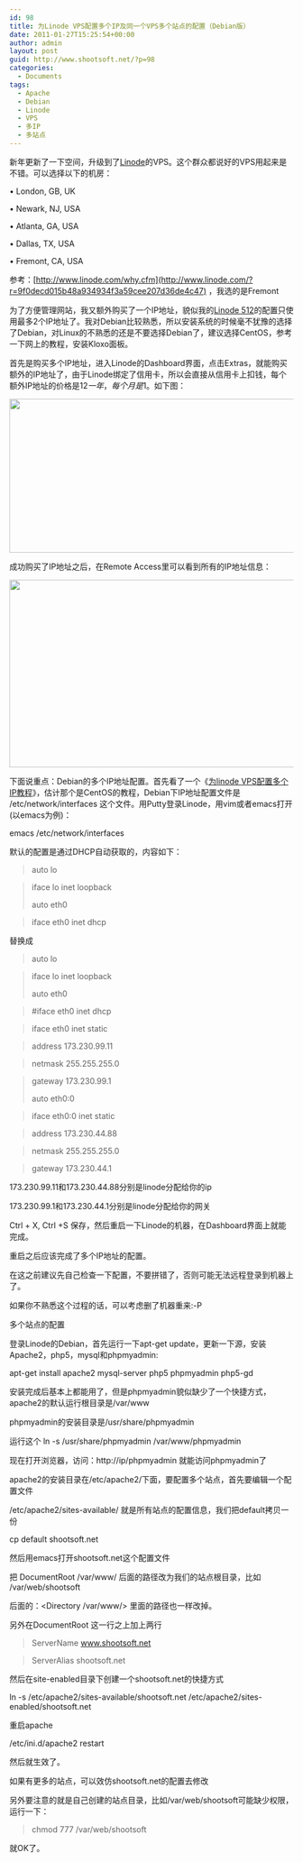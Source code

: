 ```yaml
---
id: 98
title: 为Linode VPS配置多个IP及同一个VPS多个站点的配置（Debian版）
date: 2011-01-27T15:25:54+00:00
author: admin
layout: post
guid: http://www.shootsoft.net/?p=98
categories:
  - Documents
tags:
  - Apache
  - Debian
  - Linode
  - VPS
  - 多IP
  - 多站点
---
```

新年更新了一下空间，升级到了[Linode](http://www.linode.com/?r=9f0decd015b48a934934f3a59cee207d36de4c47)的VPS。这个群众都说好的VPS用起来是不错。可以选择以下的机房：
	  
• London, GB, UK
	  
• Newark, NJ, USA
	  
• Atlanta, GA, USA
	  
• Dallas, TX, USA
	  
• Fremont, CA, USA
  
参考：[http://www.linode.com/why.cfm](http://www.linode.com/?r=9f0decd015b48a934934f3a59cee207d36de4c47) ，我选的是Fremont

为了方便管理网站，我又额外购买了一个IP地址，貌似我的[Linode 512](http://www.linode.com/?r=9f0decd015b48a934934f3a59cee207d36de4c47)的配置只使用最多2个IP地址了。我对Debian比较熟悉，所以安装系统的时候毫不犹豫的选择了Debian，对Linux的不熟悉的还是不要选择Debian了，建议选择CentOS，参考一下网上的教程，安装Kloxo面板。

首先是购买多个IP地址，进入Linode的Dashboard界面，点击Extras，就能购买额外的IP地址了，由于Linode绑定了信用卡，所以会直接从信用卡上扣钱，每个额外IP地址的价格是$12一年，每个月是$1。如下图：
  
<img alt="" src="http://www.shootsoft.net/wp-content/uploads/2011/01/linode-extras.png" title="Linode Extras" class="alignnone" width="799" height="273" />

成功购买了IP地址之后，在Remote Access里可以看到所有的IP地址信息：
  
<img alt="" src="http://www.shootsoft.net/wp-content/uploads/2011/01/linode-remote-access.png" title="Linode Remote Access" class="alignnone" width="935" height="333" />

下面说重点：Debian的多个IP地址配置。首先看了一个《[为linode VPS配置多个IP教程](http://www.seamaple.net/2010/03/05/%E4%B8%BAlinode-vps%E9%85%8D%E7%BD%AE%E5%A4%9A%E4%B8%AAip%E6%95%99%E7%A8%8B%EF%BC%88%E5%8F%82%E8%80%83linode%E5%AE%98%E6%96%B9%E6%95%99%E7%A8%8B%EF%BC%89/)》，估计那个是CentOS的教程，Debian下IP地址配置文件是 /etc/network/interfaces 这个文件。用Putty登录Linode，用vim或者emacs打开(以emacs为例)：
  
emacs /etc/network/interfaces
  
默认的配置是通过DHCP自动获取的，内容如下：

> auto lo
  
> iface lo inet loopback
> 
> auto eth0
  
> iface eth0 inet dhcp

替换成

> auto lo
  
> iface lo inet loopback
> 
> auto eth0
  
> #iface eth0 inet dhcp
  
> iface eth0 inet static
  
> address 173.230.99.11
  
> netmask 255.255.255.0
  
> gateway 173.230.99.1
> 
> auto eth0:0
  
> iface eth0:0 inet static
  
> address 173.230.44.88
  
> netmask 255.255.255.0
  
> gateway 173.230.44.1

173.230.99.11和173.230.44.88分别是linode分配给你的ip
  
173.230.99.1和173.230.44.1分别是linode分配给你的网关

Ctrl + X, Ctrl +S 保存，然后重启一下Linode的机器，在Dashboard界面上就能完成。
  
重启之后应该完成了多个IP地址的配置。

在这之前建议先自己检查一下配置，不要拼错了，否则可能无法远程登录到机器上了。
  
如果你不熟悉这个过程的话，可以考虑删了机器重来:-P

多个站点的配置
  
登录Linode的Debian，首先运行一下apt-get update，更新一下源，安装Apache2，php5，mysql和phpmyadmin:
  
apt-get install apache2 mysql-server php5 phpmyadmin php5-gd
  
安装完成后基本上都能用了，但是phpmyadmin貌似缺少了一个快捷方式，apache2的默认运行根目录是/var/www
  
phpmyadmin的安装目录是/usr/share/phpmyadmin
  
运行这个 ln -s /usr/share/phpmyadmin /var/www/phpmyadmin
  
现在打开浏览器，访问：http://ip/phpmyadmin 就能访问phpmyadmin了

apache2的安装目录在/etc/apache2/下面，要配置多个站点，首先要编辑一个配置文件
  
/etc/apache2/sites-available/ 就是所有站点的配置信息，我们把default拷贝一份
  
cp default shootsoft.net
  
然后用emacs打开shootsoft.net这个配置文件
  
把 DocumentRoot /var/www/ 后面的路径改为我们的站点根目录，比如 /var/web/shootsoft
  
后面的：<Directory /var/www/> 里面的路径也一样改掉。
  
另外在DocumentRoot 这一行之上加上两行

> ServerName www.shootsoft.net
  
> ServerAlias shootsoft.net

然后在site-enabled目录下创建一个shootsoft.net的快捷方式
  
ln -s /etc/apache2/sites-available/shootsoft.net /etc/apache2/sites-enabled/shootsoft.net
  
重启apache
  
/etc/ini.d/apache2 restart
  
然后就生效了。
  
如果有更多的站点，可以效仿shootsoft.net的配置去修改

另外要注意的就是自己创建的站点目录，比如/var/web/shootsoft可能缺少权限，运行一下：

> chmod 777 /var/web/shootsoft

就OK了。